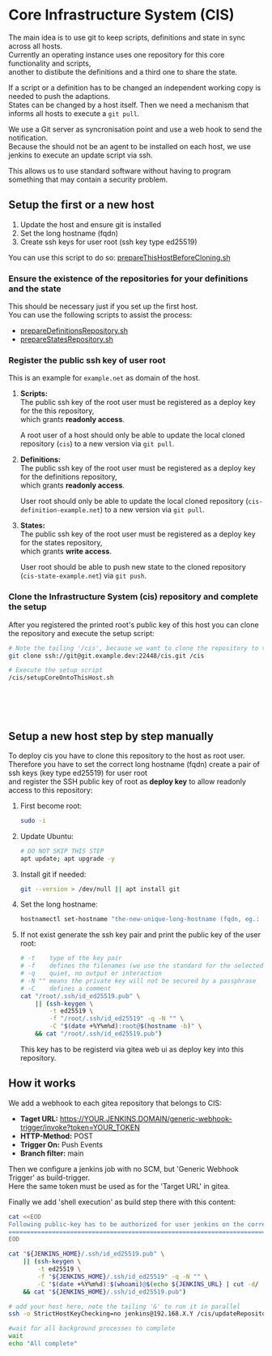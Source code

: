 Core Infrastructure System (CIS)
================================

The main idea is to use git to keep scripts, definitions and state in sync across all hosts.  
Currently an operating instance uses one repository for this core functionality and scripts,  
another to distibute the definitions and a third one to share the state.

If a script or a definition has to be changed an independent working copy is needed to push the adaptions.  
States can be changed by a host itself. Then we need a mechanism that informs all hosts to execute a `git pull`.

We use a Git server as syncronisation point and use a web hook to send the notification.  
Because the should not be an agent to be installed on each host, we use jenkins to execute an update script via ssh.

This allows us to use standard software without having to program something that may contain a security problem.



Setup the first or a new host
-----------------------------

1. Update the host and ensure git is installed
2. Set the long hostname (fqdn)
3. Create ssh keys for user root (ssh key type ed25519)

You can use this script to do so: [prepareThisHostBeforeCloning.sh](./prepareThisHostBeforeCloning.sh)



### Ensure the existence of the repositories for your definitions and the state

This should be necessary just if you set up the first host.  
You can use the following scripts to assist the process:

- [prepareDefinitionsRepository.sh](./prepareDefinitionsRepository.sh)
- [prepareStatesRepository.sh](./prepareStatesRepository.sh)



### Register the public ssh key of user root

This is an example for `example.net` as domain of the host.

1. __Scripts:__  
   The public ssh key of the root user must be registered as a deploy key for the this repository,  
   which grants __readonly access__.

   A root user of a host should only be able to update the local cloned repository (`cis`) to a new version via `git pull`.

2. __Definitions:__  
   The public ssh key of the root user must be registered as a deploy key for the definitions repository,  
   which grants __readonly access__.  

   User root should only be able to update the local cloned repository (`cis-definition-example.net`) to a new version via `git pull`.

3. __States:__  
   The public ssh key of the root user must be registered as a deploy key for the states repository,  
   which grants __write access__.  

   User root should be able to push new state to the cloned repository (`cis-state-example.net`) via `git push`.



### Clone the Infrastructure System (cis) repository and complete the setup
After you registered the printed root's public key of this host you can clone the repository and execute the setup script:
```sh
# Note the tailing '/cis', because we want to clone the repository to that folder
git clone ssh://git@git.example.dev:22448/cis.git /cis

# Execute the setup script
/cis/setupCoreOntoThisHost.sh
```

<br>
<br>
<br>



Setup a new host step by step manually
--------------------------------------

To deploy cis you have to clone this repository to the host as root user.
Therefore you have to set the correct long hostname (fqdn) create a pair of ssh keys (key type ed25519) for user root  
and register the SSH public key of root as __deploy key__ to allow readonly access to this repository:

1. First become root:
   ```sh
   sudo -i
   ```

2. Update Ubuntu:
   ```sh
   # DO NOT SKIP THIS STEP
   apt update; apt upgrade -y
   ```

3. Install git if needed:
   ```sh
   git --version > /dev/null || apt install git
   ```

4. Set the long hostname:
   ```sh
   hostnamectl set-hostname "the-new-unique-long-hostname (fqdn, eg.: host1.example.net)"
   ```

5. If not exist generate the ssh key pair and print the public key of the user root:
   ```sh
   # -t    type of the key pair
   # -f    defines the filenames (we use the standard for the selected type here)
   # -q    quiet, no output or interaction
   # -N "" means the private key will not be secured by a passphrase
   # -C    defines a comment
   cat "/root/.ssh/id_ed25519.pub" \
       || (ssh-keygen \
           -t ed25519 \
           -f "/root/.ssh/id_ed25519" -q -N "" \
           -C "$(date +%Y%m%d):root@$(hostname -b)" \
       && cat "/root/.ssh/id_ed25519.pub")
   ```

   This key has to be registerd via gitea web ui as deploy key into this repository.



How it works
------------
We add a webhook to each gitea repository that belongs to CIS:
 - __Taget URL:__   https://YOUR.JENKINS.DOMAIN/generic-webhook-trigger/invoke?token=YOUR_TOKEN
 - __HTTP-Method:__ POST
 - __Trigger On:__  Push Events
 - __Branch filter:__ main

Then we configure a jenkins job with no SCM, but 'Generic Webhook Trigger' as build-trigger.  
Here the same token must be used as for the 'Target URL' in gitea.

Finally we add 'shell execution' as build step there with this content:
```sh
cat <<EOD
Following public-key has to be authorized for user jenkins on the corresponding host:
=====================================================================================
EOD

cat "${JENKINS_HOME}/.ssh/id_ed25519.pub" \
    || (ssh-keygen \
        -t ed25519 \
        -f "${JENKINS_HOME}/.ssh/id_ed25519" -q -N "" \
        -C "$(date +%Y%m%d):$(whoami)@$(echo ${JENKINS_URL} | cut -d/ -f3)" \
    && cat "${JENKINS_HOME}/.ssh/id_ed25519.pub")

# add your host here, note the tailing '&' to run it in parallel
ssh -o StrictHostKeyChecking=no jenkins@192.168.X.Y /cis/updateRepositories.sh ( --scripts | --definitions | --states ) &

#wait for all background processes to complete
wait
echo "All complete"
```
